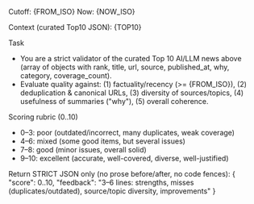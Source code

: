 Cutoff: {FROM_ISO}
Now: {NOW_ISO}

Context (curated Top10 JSON):
{TOP10}

Task
- You are a strict validator of the curated Top 10 AI/LLM news above (array of objects with rank, title, url, source, published_at, why, category, coverage_count).
- Evaluate quality against: (1) factuality/recency (>= {FROM_ISO}), (2) deduplication & canonical URLs, (3) diversity of sources/topics, (4) usefulness of summaries ("why"), (5) overall coherence.

Scoring rubric (0..10)
- 0–3: poor (outdated/incorrect, many duplicates, weak coverage)
- 4–6: mixed (some good items, but several issues)
- 7–8: good (minor issues, overall solid)
- 9–10: excellent (accurate, well-covered, diverse, well-justified)

Return STRICT JSON only (no prose before/after, no code fences):
{
  "score": 0..10,
  "feedback": "3–6 lines: strengths, misses (duplicates/outdated), source/topic diversity, improvements"
}
